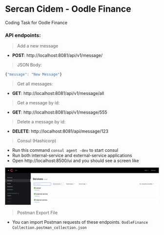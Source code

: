 # Sercan Cidem - Oodle Finance
Coding Task for Oodle Finance

### API endpoints:
> Add a new message
* **POST**: http://localhost:8081/api/v1/message/
> JSON Body:
```javascript
{"message": "New Message"}
```
> Get all messages:
* **GET**: http://localhost:8081/api/v1/message/all

> Get a message by id:
* **GET**: http://localhost:8081/api/v1/message/555

> Delete a message by id:
* **DELETE**: http://localhost:8081/api/message/123

> Consul (Hashicorp)
* Run this command `consul agent -dev` to start consul
* Run both internal-service and external-service applications
* Open http://localhost:8500/ui and you should see a screen like

![Image description](Consul.png)

> Postman Export File
* You can import Postman requests of these endpoints. `OodleFinance Collection.postman_collection.json`